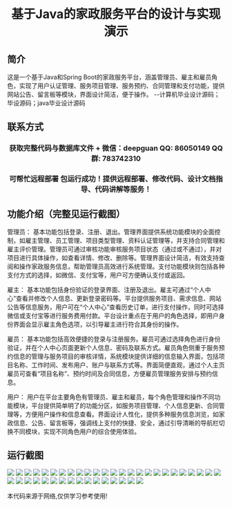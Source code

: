 <p><h1 align="center">基于Java的家政服务平台的设计与实现演示</h1></p>

## 简介
这是一个基于Java和Spring Boot的家政服务平台，涵盖管理员、雇主和雇员角色，实现了用户认证管理、服务项目管理、服务预约、合同管理和支付功能，提供网站公告、留言板等模块，界面设计简洁，便于操作。    --计算机毕业设计源码；毕设源码；java毕业设计源码


## 联系方式
<p><h3 align="center">获取完整代码与数据库文件 + 微信：deepguan QQ: 86050149 QQ群: 783742310</h3></p>
<p><h3 align="center">可帮忙远程部署 包运行成功！提供远程部署、修改代码、设计文档指导、代码讲解等服务！</h3></p>

## 功能介绍（完整见运行截图）
管理员： 基本功能包括登录、注册、退出。管理界面提供系统功能模块的全面控制，如雇主管理、员工管理、项目类型管理、资料认证管理等，并支持合同管理和雇主评价管理。管理员可通过审核功能审核服务项目状态（通过或不通过），并对项目进行具体操作，如查看详情、修改、删除等。管理界面设计简洁，有效支持查阅和操作家政服务信息，帮助管理员高效进行系统管理。支付功能模块则包括各种支付方式的选择，如微信、支付宝等，用户可方便确认支付或返回。

雇主： 基本功能包括身份验证的登录界面、注册及退出。雇主可通过“个人中心”查看并修改个人信息、更新登录密码等。平台提供服务项目、需求信息、网站公告等信息服务，用户可在“个人中心”查看历史订单，进行支付操作，同时可选择微信或支付宝等进行服务费用付款。平台设计重点在于用户的角色选择，即用户身份界面会显示雇主角色选项，以引导雇主进行符合其身份的操作。

雇员： 基本功能包括高效便捷的登录与注册服务。雇员可通过选择角色进行身份验证，并在个人中心页面更新个人信息、密码及联系方式。雇员角色侧重于服务预约信息的管理与服务项目的审核详情，系统模块提供详细的信息输入界面，包括项目名称、工作时间、发布用户、账户与联系方式等。界面简便直观，通过个人主页雇员可查看“项目名称”、预约时间及合同信息，方便雇员管理服务安排与预约信息。

用户： 用户在平台主要角色有管理员、雇主和雇员，每个角色管理和操作不同功能模块，平台提供简单明了的功能分区，如服务项目管理、个人信息更新、合同管理等，方便用户操作和信息查看。界面设计人性化，提供多种服务信息浏览，如家政信息、公告、留言板等，强调线上支付的快捷、安全，通过引导清晰的导航栏切换不同模块，实现不同角色用户的综合使用体验。


## 运行截图
![](img/001.jpg)
![](img/002.jpg)
![](img/003.jpg)
![](img/004.jpg)
![](img/005.jpg)
![](img/006.jpg)
![](img/007.jpg)
![](img/008.jpg)
![](img/009.jpg)
![](img/010.jpg)
![](img/011.jpg)
![](img/012.jpg)
![](img/013.jpg)
![](img/014.jpg)
![](img/015.jpg)
![](img/016.jpg)
![](img/017.jpg)
![](img/018.jpg)
![](img/019.jpg)
![](img/020.jpg)
![](img/021.jpg)
![](img/022.jpg)
![](img/023.jpg)
![](img/024.jpg)
![](img/025.jpg)
![](img/026.jpg)
![](img/027.jpg)
![](img/028.jpg)
![](img/029.jpg)
![](img/030.jpg)
![](img/031.jpg)
![](img/032.jpg)
![](img/033.jpg)
![](img/034.jpg)
![](img/035.jpg)
![](img/036.jpg)
![](img/037.jpg)
![](img/038.jpg)
![](img/039.jpg)
![](img/040.jpg)
![](img/041.jpg)

<p>本代码来源于网络,仅供学习参考使用!</p>
